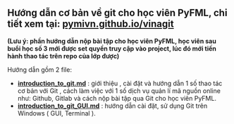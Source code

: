 ## Hướng dẫn cơ bản về git cho học viên PyFML, chi tiết xem tại: [pymivn.github.io/vinagit](https://pymivn.github.io/vinagit/)

__(Lưu ý: phần hướng dẫn nộp bài tập cho học viên PyFML, học viên sau buổi học số 3 mới được set quyền truy cập vào project, lúc đó mới tiến hành thao tác trên repo của lớp được)__

Hướng dẫn gồm 2 file:

- [__introduction_to_git.md__](https://github.com/huyhoang17/Guide/blob/master/introduction_to_git.md)  : giới thiệu , cài đặt và hướng dẫn 1 số thao tác cơ bản với Git , cách làm việc với 1 số dịch vụ quản lí mã nguồn online như: Github, Gitlab và cách nộp bài tập qua Git cho học viên PyFML.
- [__introduction_to_git_GUI.md__](https://github.com/huyhoang17/Guide/blob/master/introduction_to_git_GUI.md) : hướng dẫn cài đặt, sử dụng Git trên Windows ( GUI, Terminal ).
